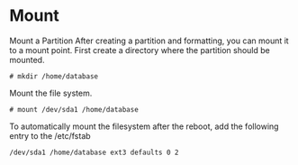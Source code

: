 # Mount

Mount a Partition
After creating a partition and formatting, you can mount it to a mount point.
First create a directory where the partition should be mounted.
```
# mkdir /home/database
```

Mount the file system.
```
# mount /dev/sda1 /home/database
```

To automatically mount the filesystem after the reboot, add the following entry to the /etc/fstab
```
/dev/sda1 /home/database ext3 defaults 0 2
```